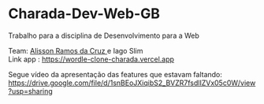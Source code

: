 # Charada-Dev-Web-GB
Trabalho para a disciplina de Desenvolvimento para a Web


Team:
<a href="https://github.com/AlissonRC">
  Alisson Ramos da Cruz
</a> e Iago Slim 
<br>
Link app : https://wordle-clone-charada.vercel.app

Segue vídeo da apresentação das features que estavam faltando: https://drive.google.com/file/d/1snBEoJXiqibS2_BVZR7fsdlIZVx05c0W/view?usp=sharing
